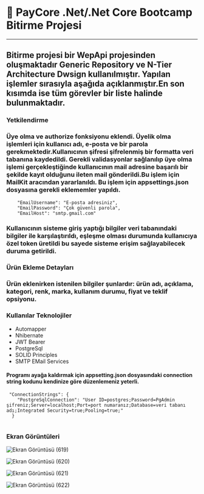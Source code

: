 # 	:rocket: PayCore .Net/.Net Core Bootcamp Bitirme Projesi
- - - -
## Bitirme projesi bir WepApi projesinden oluşmaktadır Generic Repository ve N-Tier Architecture Dwsign kullanılmıştır. Yapılan işlemler sırasıyla aşağıda açıklanmıştır.En son kısımda ise tüm görevler bir liste halinde bulunmaktadır.
 
### Yetkilendirme
### Üye olma ve authorize fonksiyonu eklendi. Üyelik olma işlemleri için kullanıcı adı, e-posta ve bir parola gerekmektedir.Kullanıcının şifresi şifrelenmiş bir formatta veri tabanına kaydedildi. Gerekli validasyonlar sağlanılıp üye olma işlemi gerçekleştiğinde kullanıcının mail adresine başarılı bir şekilde kayıt olduğunu ileten mail gönderildi.Bu işlem için MailKit aracından yararlanıldı. Bu işlem için appsettings.json dosyasına gerekli eklememler yapıldı.

```
    "EmailUsername": "E-posta adresiniz",
    "EmailPassword": "Çok güvenli parola",
    "EmailHost": "smtp.gmail.com"
```
### Kullanıcının sisteme giriş yaptığı bilgiler veri tabanındaki bilgiler ile karşılaştırıldı, eşleşme olması durumunda kullanıcıya özel token üretildi bu sayede sisteme erişim sağlayabilecek duruma getirildi.

### Ürün Ekleme Detayları
### Ürün eklenirken istenilen bilgiler şunlardır: ürün adı, açıklama, kategori, renk, marka, kullanım durumu, fiyat ve teklif opsiyonu.

### Kullanılar Teknolojiler
* Automapper
* Nhibernate
* JWT Bearer 
* PostgreSql
* SOLID Principles
* SMTP EMail Services

#### Programı ayağa kaldırmak için appsetting.json dosyasındaki connection string kodunu kendinize göre düzenlemeniz yeterli.
```
 "ConnectionStrings": {
    "PostgreSqlConnection": "User ID=postgres;Password=PgAdmin şifreniz;Server=localhost;Port=port numaranız;Database=veri tabanı adı;Integrated Security=true;Pooling=true;"
  }
  
```
### Ekran Görüntüleri

![Ekran Görüntüsü (619)](https://user-images.githubusercontent.com/63016233/191680189-c0defeda-e576-419e-865f-41f2954b673f.png)

![Ekran Görüntüsü (620)](https://user-images.githubusercontent.com/63016233/191680259-726deed0-251b-42b6-b878-ff9f6bbba956.png)

![Ekran Görüntüsü (621)](https://user-images.githubusercontent.com/63016233/191680314-659620d5-13b9-4376-a40b-dd9fda26e684.png)

![Ekran Görüntüsü (622)](https://user-images.githubusercontent.com/63016233/191680393-448a4c67-dc91-4099-a241-18497ec133d0.png)
